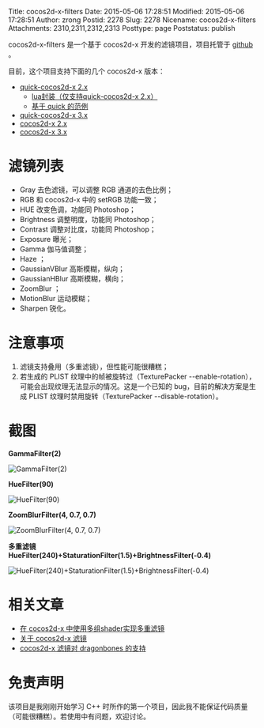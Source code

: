 Title: cocos2d-x-filters
Date: 2015-05-06 17:28:51
Modified: 2015-05-06 17:28:51
Author: zrong
Postid: 2278
Slug: 2278
Nicename: cocos2d-x-filters
Attachments: 2310,2311,2312,2313
Posttype: page
Poststatus: publish

cocos2d-x-filters 是一个基于 cocos2d-x 开发的滤镜项目，项目托管于 [github][1] 。

目前，这个项目支持下面的几个 cocos2d-x 版本：

- [quick-cocos2d-x 2.x][2]
	- [lua封装（仅支持quick-cocos2d-x 2.x）][5]
	- [基于 quick 的范例][6]
- [quick-cocos2d-x 3.x][7]
- [cocos2d-x 2.x][3]
- [cocos2d-x 3.x][4]

# 滤镜列表

- Gray 去色滤镜，可以调整 RGB 通道的去色比例；
- RGB 和 cocos2d-x 中的 setRGB 功能一致；
- HUE 改变色调，功能同 Photoshop；
- Brightness 调整明度，功能同 Photoshop；
- Contrast 调整对比度，功能同 Photoshop；
- Exposure 曝光；
- Gamma 伽马值调整；
- Haze ；
- GaussianVBlur 高斯模糊，纵向；
- GaussianHBlur 高斯模糊，横向；
- ZoomBlur ；
- MotionBlur 运动模糊；
- Sharpen 锐化。

# 注意事项

1. 滤镜支持叠用（多重滤镜），但性能可能很糟糕；
2. 若生成的 PLIST 纹理中的帧被旋转过（TexturePacker --enable-rotation），可能会出现纹理无法显示的情况。这是一个已知的 bug，目前的解决方案是生成 PLIST 纹理时禁用旋转（TexturePacker --disable-rotation）。

# 截图

**GammaFilter(2)**

![GammaFilter(2)][51]

**HueFilter(90)**

![HueFilter(90)][52]

**ZoomBlurFilter(4, 0.7, 0.7)**

![ZoomBlurFilter(4, 0.7, 0.7)][53]

**多重滤镜  
HueFilter(240)+StaturationFilter(1.5)+BrightnessFilter(-0.4)**

![HueFilter(240)+StaturationFilter(1.5)+BrightnessFilter(-0.4)][54]

# 相关文章

- [在 cocos2d-x 中使用多组shader实现多重滤镜][8]
- [关于 cocos2d-x 滤镜][9]
- [cocos2d-x 滤镜对 dragonbones 的支持][10]

# 免责声明

该项目是我刚刚开始学习 C++ 时所作的第一个项目，因此我不能保证代码质量（可能很糟糕）。若使用中有问题，欢迎讨论。

[1]: https://github.com/zrong/cocos2d-x-filters
[2]: http://github.com/chukong/quick-cocos2d-x/tree/master/lib/cocos2d-x/extensions/filters 
[3]: https://github.com/zrong/cocos2d-x-filters/tree/v2.x
[4]: https://github.com/zrong/cocos2d-x-filters/tree/v3.x
[5]: https://github.com/chukong/quick-cocos2d-x/blob/master/framework/filter.lua
[6]: https://github.com/chukong/quick-cocos2d-x/tree/master/samples/filters
[7]: https://github.com/dualface/v3quick/tree/v3/quick/lib/quick-src/extra/filters
[8]: http://zengrong.net/post/2052.htm
[9]: http://zengrong.net/post/2285.htm
[10]: http://zengrong.net/post/2290.htm

[51]: /wp-content/uploads/2015/05/filters-gamma.jpg
[52]: /wp-content/uploads/2015/05/filters-hue.jpg
[53]: /wp-content/uploads/2015/05/filters-zoomblur.jpg
[54]: /wp-content/uploads/2015/05/filters-hsb.jpg
